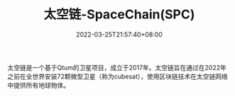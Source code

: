 ﻿---
weight: 
title: "太空链-SpaceChain(SPC)"
description: "太空链是一个基于Qtum的卫星，成立于2017年"
date: 2022-03-25T21:57:40+08:00
lastmod: 2022-03-25T16:45:40+08:00
draft: false
authors: ["Metabd"]
featuredImage: "taikonglian-spacechainspc.webp"
link: ""
tags: ["数字代币","太空链-SpaceChain(SPC)"]
categories: ["navigation"]
navigation: ["数字代币"]
lightgallery: true
toc: true
pinned: false
recommend: false
recommend1: false
---
太空链是一个基于Qtum的卫星项目，成立于2017年。太空链旨在通过在2022年之前在全世界安装72颗微型卫星（称为cubesat），使用区块链技术在太空链网络中提供所有地球物体。
